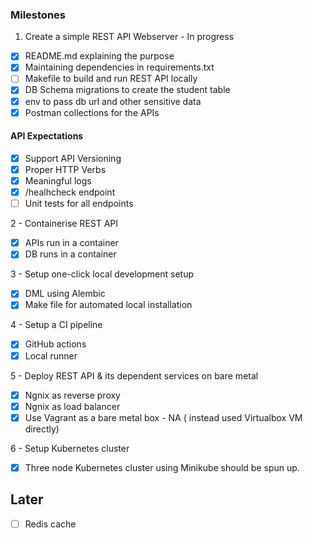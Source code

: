 ### Milestones
1. Create a simple REST API Webserver - In progress
   
- [x] README.md explaining the purpose
- [x] Maintaining dependencies in requirements.txt
- [ ] Makefile to build and run REST API locally
- [x] DB Schema migrations to create the student table
- [x] env to pass db url and other sensitive data
- [x] Postman collections for the APIs

#### API Expectations
- [x] Support API Versioning
- [x] Proper HTTP Verbs
- [x] Meaningful logs
- [x] /healhcheck endpoint
- [ ] Unit tests for all endpoints

2 - Containerise REST API
- [x] APIs run in a container
- [x] DB runs in a container

3 - Setup one-click local development setup
- [x] DML using Alembic
- [x] Make file for automated local installation

4 - Setup a CI pipeline
- [x] GitHub actions 
- [x] Local runner

5 - Deploy REST API & its dependent services on bare metal
- [x] Ngnix as reverse proxy
- [x] Ngnix as load balancer
- [x] Use Vagrant as a bare metal box - NA ( instead used Virtualbox VM directly)

6 - Setup Kubernetes cluster
- [x] Three node Kubernetes cluster using Minikube should be spun up.



## Later

- [ ] Redis cache

